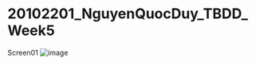 # 20102201_NguyenQuocDuy_TBDD_Week5
Screen01
![image](https://github.com/user-attachments/assets/3b48e7bc-c240-4bb7-ae47-c53d9a04515a)
